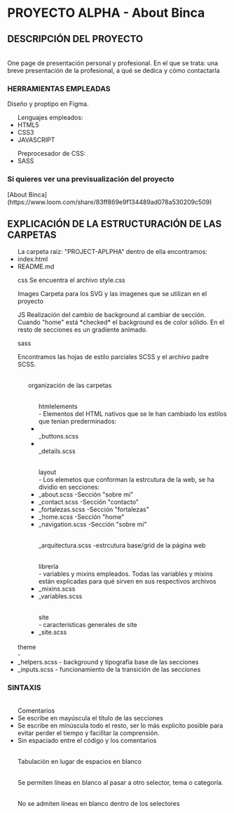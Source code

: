 <h1>PROYECTO ALPHA - About Binca</h1>

<h2>DESCRIPCIÓN DEL PROYECTO</h2>
    <p><br>One page de presentación personal y profesional. En el que se trata: una breve presentación de la profesional, a qué se dedica y cómo contactarla</br></p>

<h3>HERRAMIENTAS EMPLEADAS</h3>
    <p>Diseño y proptipo en Figma.</p> 
    <ul>Lenguajes empleados: 
        <li> HTML5</li>
        <li> CSS3 </li>
        <li> JAVASCRIPT</li>
    </ul>
    <ul>Preprocesador de CSS:
        <li> SASS</li>
    </ul> 
<h3>Si quieres ver una previsualización del proyecto</h3> 
    <p>[About Binca](https://www.loom.com/share/83ff869e9f134489ad078a530209c509)</p>

<h2>EXPLICACIÓN DE LA ESTRUCTURACIÓN DE LAS CARPETAS</h2>
    <ul>La carpeta raíz: "PROJECT-APLPHA" dentro de ella encontramos:
        <li>index.html</li>
        <li>README.md</li>
    </ul>
        <ul>css
            Se encuentra el archivo style.css
        </ul>
        <ul>Images
            Carpeta para los SVG y las imagenes que se utilizan en el proyecto 
        </ul>
        <ul>JS
            Realización del cambio de background al cambiar de sección. 
            Cuando "home" está *checked* el background es de color sólido. 
            En el resto de secciones es un gradiente animado. 
        </ul>
        <ul>sass 
            <p>Encontramos las hojas de estilo parciales SCSS y el archivo padre SCSS. </p>
            <ul><br>organización de las carpetas</br>
                <ul><br>htmlelements</br> - Elementos del HTML nativos que se le han cambiado los estilos que tenian prederminados: 
                    <li><br>_buttons.scss</br></li>
                    <li><br>_details.scss</br></li>
                </ul>
                <ul><br>layout</br> - Los elemetos que conforman la estrcutura de la web, se ha dividio en secciones: 
                    <li>_about.scss -Sección "sobre mi"</li>
                    <li>_contact.scss -Sección "contacto"</li>
                    <li>_fortalezas.scss -Sección "fortalezas"</li>
                    <li>_home.scss -Sección "home"</li>
                    <li>_navigation.scss -Sección "sobre mi"</li>
                </ul>
                <ul><br>_arquitectura.scss -estrcutura base/grid de la página web</ul>
                <ul><br>librería</br> - variables y mixins empleados. Todas las variables y mixins están explicadas para qué sirven en sus respectivos archivos
                    <li>_mixins.scss</li>
                    <li>_variables.scss</li>
                </ul>
                <ul><br>site</br> - características generales de site
                    <li>_site.scss</li>
                </ul>
                </ul><br>theme</br> - 
                    <li>_helpers.scss - background y tipografía base de las secciones</li>
                    <li>_inputs.scss - funcionamiento de la transición de las secciones</li>
                </ul>
            </ul>
        </ul>        
<h3>SINTAXIS</h3>
    <ul><br>Comentarios</br>
        <li>Se escribe en mayúscula el título de las secciones</li>
        <li>Se escribe en minúscula todo el resto, ser lo más explicito posible para evitar perder el tiempo y facilitar la comprensión. </li>
        <li>Sin espaciado entre el código y los comentarios</li>
    </ul>
    <ul><br>Tabulación en lugar de espacios en blanco</br></ul>
    <ul><br>Se permiten líneas en blanco al pasar a otro selector, tema o categoría.</br></ul>
    <ul><br>No se admiten líneas en blanco dentro de los selectores</br></ul>




